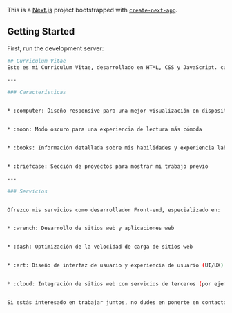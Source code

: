 This is a [Next.js](https://nextjs.org/) project bootstrapped with [`create-next-app`](https://github.com/vercel/next.js/tree/canary/packages/create-next-app).

## Getting Started

First, run the development server:

```bash
## Curriculum Vitae
Este es mi Curriculum Vitae, desarrollado en HTML, CSS y JavaScript. cuenta con un modo oscuro para una mejor experiencia de usuario.

---

### Características


* :computer: Diseño responsive para una mejor visualización en dispositivos móviles


* :moon: Modo oscuro para una experiencia de lectura más cómoda


* :books: Información detallada sobre mis habilidades y experiencia laboral


* :briefcase: Sección de proyectos para mostrar mi trabajo previo

---

### Servicios


Ofrezco mis servicios como desarrollador Front-end, especializado en:


* :wrench: Desarrollo de sitios web y aplicaciones web


* :dash: Optimización de la velocidad de carga de sitios web


* :art: Diseño de interfaz de usuario y experiencia de usuario (UI/UX)


* :cloud: Integración de sitios web con servicios de terceros (por ejemplo, Google Analytics, Firebase)


Si estás interesado en trabajar juntos, no dudes en ponerte en contacto conmigo. Estoy disponible para proyectos remotos o presenciales.#   l e a n d r o - m a g a l l a n e s - c v  
 